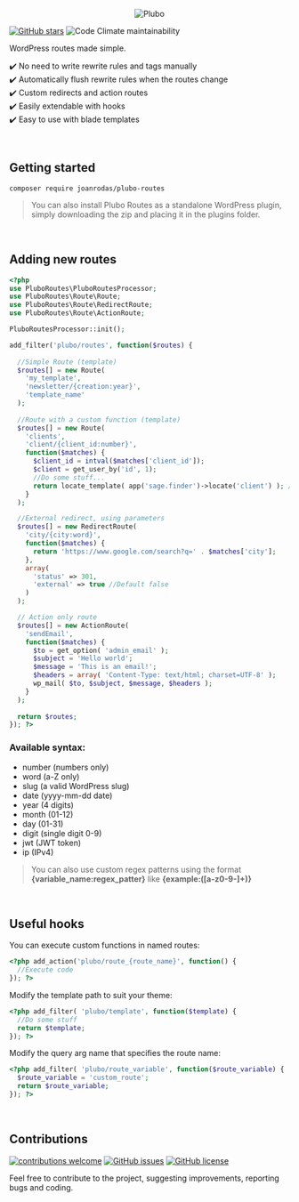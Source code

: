 <p align="center">
  <img src='https://raw.githubusercontent.com/joanrodas/plubo-docs/main/images/plubo-routes-banner.png' alt='Plubo' />
</p>

[![GitHub stars](https://img.shields.io/github/stars/joanrodas/plubo-routes?style=for-the-badge)](https://github.com/joanrodas/plubo-routes/stargazers)
![Code Climate maintainability](https://img.shields.io/codeclimate/maintainability-percentage/joanrodas/plubo-routes?style=for-the-badge)

WordPress routes made simple.


✔️  No need to write rewrite rules and tags manually\
✔️  Automatically flush rewrite rules when the routes change\
✔️  Custom redirects and action routes\
✔️  Easily extendable with hooks\
✔️  Easy to use with blade templates


<br/>

## Getting started

`composer require joanrodas/plubo-routes`

> You can also install Plubo Routes as a standalone WordPress plugin, simply downloading the zip and placing it in the plugins folder.

<br/>

## Adding new routes

```php
<?php
use PluboRoutes\PluboRoutesProcessor;
use PluboRoutes\Route\Route;
use PluboRoutes\Route\RedirectRoute;
use PluboRoutes\Route\ActionRoute;

PluboRoutesProcessor::init();

add_filter('plubo/routes', function($routes) {
  
  //Simple Route (template)
  $routes[] = new Route(
    'my_template',
    'newsletter/{creation:year}',
    'template_name'
  );
  
  //Route with a custom function (template)
  $routes[] = new Route(
    'clients',
    'client/{client_id:number}',
    function($matches) {
      $client_id = intval($matches['client_id']);
      $client = get_user_by('id', 1);
      //Do some stuff...
      return locate_template( app('sage.finder')->locate('client') ); //SAGE 10 example
    }
  );

  //External redirect, using parameters
  $routes[] = new RedirectRoute(
    'city/{city:word}',
    function($matches) {
      return 'https://www.google.com/search?q=' . $matches['city'];
    },
    array(
      'status' => 301,
      'external' => true //Default false
    )
  );

  // Action only route
  $routes[] = new ActionRoute(
    'sendEmail',
    function($matches) {
      $to = get_option( 'admin_email' );
      $subject = 'Hello world';
      $message = 'This is an email!';
      $headers = array( 'Content-Type: text/html; charset=UTF-8' );
      wp_mail( $to, $subject, $message, $headers );
    }
  );
  
  return $routes;
}); ?>
```

### Available syntax:
* number (numbers only)
* word (a-Z only)
* slug (a valid WordPress slug)
* date (yyyy-mm-dd date)
* year (4 digits)
* month (01-12)
* day (01-31)
* digit (single digit 0-9)
* jwt (JWT token)
* ip (IPv4)

> You can also use custom regex patterns using the format **{variable_name:regex_patter}** like **{example:([a-z0-9-]+)}**

<br/>

## Useful hooks

You can execute custom functions in named routes:

```php
<?php add_action('plubo/route_{route_name}', function() {
  //Execute code
}); ?>
```

Modify the template path to suit your theme:

```php
<?php add_filter( 'plubo/template', function($template) {
  //Do some stuff
  return $template;
}); ?>
```

Modify the query arg name that specifies the route name:

```php
<?php add_filter( 'plubo/route_variable', function($route_variable) {
  $route_variable = 'custom_route';
  return $route_variable;
}); ?>
```

<br>

## Contributions
[![contributions welcome](https://img.shields.io/badge/contributions-welcome-brightgreen.svg?style=for-the-badge)](https://github.com/joanrodas/plubo-routes/issues)
[![GitHub issues](https://img.shields.io/github/issues/joanrodas/plubo-routes?style=for-the-badge)](https://github.com/joanrodas/plubo-routes/issues)
[![GitHub license](https://img.shields.io/github/license/joanrodas/plubo-routes?style=for-the-badge)](https://github.com/joanrodas/plubo-routes/blob/main/LICENSE)


Feel free to contribute to the project, suggesting improvements, reporting bugs and coding.
